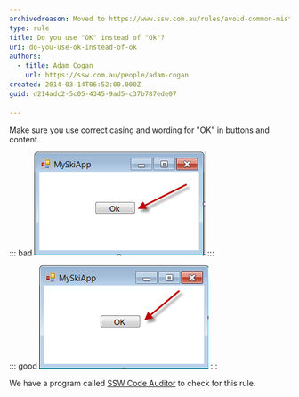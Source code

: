 ```yaml
---
archivedreason: Moved to https://www.ssw.com.au/rules/avoid-common-mistakes
type: rule
title: Do you use "OK" instead of "Ok"?
uri: do-you-use-ok-instead-of-ok
authors:
  - title: Adam Cogan
    url: https://ssw.com.au/people/adam-cogan
created: 2014-03-14T06:52:00.000Z
guid: d214adc2-5c05-4345-9ad5-c37b787ede07

---
```


Make sure you use correct casing and wording for "OK" in buttons and content.

<!--endintro-->

::: bad
![Figure: Bad example - Button text "Ok"](okbadexample.png)
:::

::: good
![Figure: Good example - Button text "OK"](okgoodexample.png)
:::

We have a program called [SSW Code Auditor](https://ssw.com.au/ssw/CodeAuditor/Rules.aspx#ANCBTN) to check for this rule.
